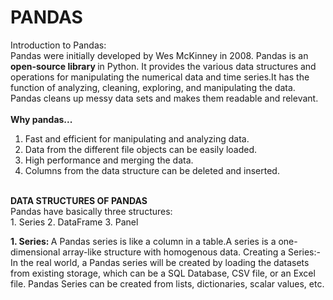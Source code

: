 # PANDAS
Introduction to Pandas:<br>
Pandas were initially developed by Wes McKinney in 2008. Pandas is an <b>open-source library </b> in Python. It provides the various data structures and operations for manipulating the numerical data and time series.It has the function of analyzing, cleaning, exploring, and manipulating the data. Pandas cleans up messy data sets and makes them readable and relevant.
<br>
<br>
<b>Why pandas... </b>
<br>
1. Fast and efficient for manipulating and analyzing data.<br>
2. Data from the different file objects can be easily loaded.<br>
3. High performance and merging the data.
4. Columns from the data structure can be deleted and inserted.
<br>
<b> DATA STRUCTURES OF PANDAS</b>
<br>
Pandas have basically three structures:<br>
1. Series
2. DataFrame
3. Panel

<b>1. Series: </b> A Pandas series is like a column in a table.A series is a one-dimensional array-like structure with homogenous data.
Creating a Series:-
In the real world, a Pandas series will be created by loading the datasets from existing storage, which can be a SQL Database, CSV file, or an Excel file. Pandas Series can be created from lists, dictionaries, scalar values, etc.

